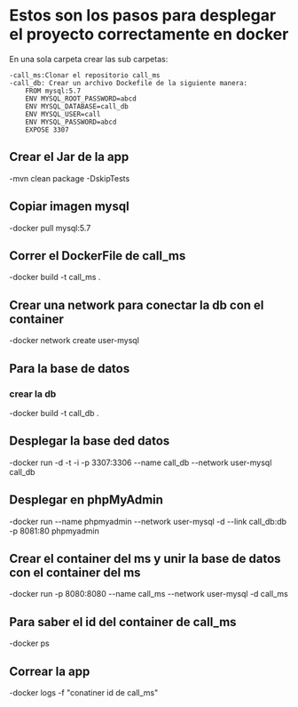 # Estos son los pasos para desplegar el proyecto correctamente en docker
En una sola carpeta crear las sub carpetas:

	-call_ms:Clonar el repositorio call_ms
	-call_db: Crear un archivo Dockefile de la siguiente manera:
		FROM mysql:5.7
   		ENV MYSQL_ROOT_PASSWORD=abcd
		ENV MYSQL_DATABASE=call_db
		ENV MYSQL_USER=call
		ENV MYSQL_PASSWORD=abcd
		EXPOSE 3307
		
## Crear el Jar de la app

-mvn clean package  -DskipTests

## Copiar imagen mysql

-docker pull mysql:5.7

## Correr el DockerFile de call_ms

-docker build -t call_ms .

## Crear una network para conectar la db con el container

-docker network create user-mysql

## Para la base de datos
### crear la db

-docker build -t call_db .

## Desplegar la base ded datos

-docker run  -d  -t  -i  -p 3307:3306  --name call_db   --network user-mysql  call_db

## Desplegar en phpMyAdmin

-docker run  --name phpmyadmin  --network user-mysql  -d  --link call_db:db  -p 8081:80 phpmyadmin

## Crear el container del ms y unir la base de datos con el container del ms

-docker run -p 8080:8080  --name call_ms --network user-mysql  -d call_ms

## Para saber el id del container de call_ms

-docker ps

## Correar la app

-docker logs  -f "conatiner id de call_ms"
